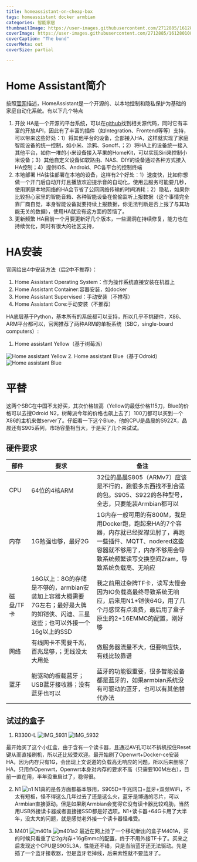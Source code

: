 ```yaml
---
title: homeassistant-on-cheap-box
tags: homeassistant docker armbian
categories: 智能家居
thumbnailImage: https://user-images.githubusercontent.com/2712885/161280108-acbbbd42-1c65-45f8-ab58-66b5face9d9c.jpg
coverImage: https://user-images.githubusercontent.com/2712885/161280108-acbbbd42-1c65-45f8-ab58-66b5face9d9c.jpg
coverCaption: "The bund"
coverMeta: out
coverSize: partial

---
```

# Home Assistant简介
按照[官网](https://www.home-assistant.io)描述，HomeAssistant是一个开源的、以本地控制和隐私保护为基础的家庭自动化系统。有以下几个特点
1. 开放
  HA是一个开源的平台系统，可以在[github](https://github.com/home-assistant)找到相关源代码，同时它有丰富的开放API，因此有了丰富的插件（如Integration、Frontend等等）支持，可以带来这些好处：1）将其他平台的设备，全部接入HA，这样就实现了家庭智能设备的统一控制，如小米、涂鸦、Sonoff、；2）将HA上的设备统一接入其他平台，如你一堆的小米设备接入苹果的HomeKit，可以实现Siri来控制小米设备；3）其他自定义设备如软路由、NAS、DIY的设备通过各种方式接入HA控制；4）提供iOS、Android、PC各平台的控制终端
2. 本地部署
  HA往往部署在本地的设备，这样有2个好处：1）速度快，比如你想做一个开门后自动开灯且播放欢迎提示音的自动化，使用云服务可能要几秒，使用家庭本地网络的HA会节省了公网网络传输的时间消耗；2）隐私，如果你比较担心家里的智能音箱、各种智能设备在偷偷监听上报数据（这个事情完全靠厂商自觉，本身智能设备就要持续上报数据，你无法判断是否上报了与其功能无关的数据），使用HA就没有这方面的苦恼了。
3. 更新频繁
  HA目前一个月要更新好几个版本，一些漏洞在持续修复，能力也在持续优化，同时有很大的社区支持，

# HA安装
官网给出4中安装方法（后2中不推荐）：
1. Home Assistant Operating System：作为操作系统直接安装在机器上
2. Home Assistant Container:容器安装，如docker
3. Home Assistant Supervised：手动安装（不推荐）
4. Home Assistant Core:手动安装（不推荐）

HA底层基于Python，基本所有的系统都可以支持，所以几乎不挑硬件，X86、ARM平台都可以，官网推荐了两种ARM的单板系统（SBC，single-board computers）:
1. Home assistant Yellow（基于树莓派）

![Home assistant Yellow](https://www.crowdsupply.com/img/7b5c/home-assistant-amber-with-cm4-no-heat-sink-top_jpg_md-xl.jpg)
2. Home assistant Blue（基于Odroid）
![Home assistant Blue](https://cdn.hardkernel.com/wp-content/uploads/2020/07/odroidn2plusA.jpg)

# 平替
这两个SBC在中国不太好买，其次价格较高（Yellow的最低价格115刀，Blue的价格可以去搜Odroid N2，树莓派今年的价格也飙上去了）100刀都可以买到一个X86的主机来做server了。仔细看一下这个Blue，他的CPU是晶晨的S922X，晶晨还有S905系列，市场容量相当大，于是买了几个来试试。

## 硬件要求

| 部件 | 要求 | 备注|
| ---- | ---- | ---- | 
| CPU | 64位的4核ARM | 32位的晶晨S805（ARMv7）应该是不行的，跑很多东西找不到合适的包。S905、S922的各种型号，全志，只要能装Armbian都可以 |
| 内存 | 1G勉强也够，最好2G | 1G内存一般可用的有800M，我是用Docker跑，跑起来HA的7个容器，内存就已经捉襟见肘了，再跑一些插件、MQTT、nodered这些容器就不够用了，内存不够用会导致系统频繁读写交换空间Zram，导致系统负载高、无响应 |
| 磁盘/TF卡 | 16G以上：8G的存储是不够的，armbian安装加上容器大概需要7G左右；最好是大牌的如铠侠、闪迪、三星这些；也可以外接一个16g以上的SSD| 我之前用过杂牌TF卡，读写太慢会因为IO负载高最终导致系统无响应，后来用N1+铠侠64G，用了几个月感觉有点浪费，最后用了盒子原生的2+16EMMC的配置，刚好够 | 
| 网络 | 有线网卡不需要千兆，百兆足够，；无线没太大用处 | 做服务器流量不大，但要响应快，有线比较靠谱 | 
| 蓝牙 | 能驱动的板载蓝牙；USB蓝牙接收器；没有蓝牙也可以 | 蓝牙的功能很重要，很多智能设备都是蓝牙的，如果armbian系统没有可驱动的蓝牙，也可以有其他替代办法 | 


## 试过的盒子
1. R3300-L
![IMG_5931](https://user-images.githubusercontent.com/2712885/161371283-2a532ffd-d4c3-4c08-a9f4-2ae0ea84257f.jpg)
![IMG_5932](https://user-images.githubusercontent.com/2712885/161371289-b178610d-5090-44cf-8f14-56a9d3fe80bc.jpg)

最开始买了这个小红盒，由于含有一个读卡器，且通过AV孔可以不拆机按住Reset键从而直接刷机，所以还比较受欢迎。最开始刷了Openwrt+Docker-ce安装HA，因为内存只有1G，会出现上文说道的负载高无响应的问题，所以后来删除了HA，只用作Openwrt，Openwrt本身对内存的要求不高（只需要100M左右），目前一直在用，半年没重启过了，稳得很。

2. N1
![n1](https://user-images.githubusercontent.com/2712885/161371533-2e883c96-e6f3-46e6-b671-a95c30632806.jpg)
N1真的是各方面都基本够用，S905D+千兆网口+蓝牙+双频WiFi，不太有短板，怪不得这么几年过去了还是这么火，蓝牙是博通的芯片，可以Armbian直接驱动。但是如果刷Armbian会觉得它没有读卡器比较鸡肋，当然用USB外接读卡器或者直接接SSD都是好选项。N1+读卡器+64G卡用了大半年，没太大的问题，就是感觉老外接一个读卡器怪难受。

3. M401
![m401a](https://user-images.githubusercontent.com/2712885/161371740-77038928-5101-4a5b-ae7e-0f7814c70822.jpg)
![m401a2](https://user-images.githubusercontent.com/2712885/161371749-74aa6b3f-e7f3-4877-bc22-466716c837d3.jpg)
最近在网上捡了一个移动新出的盒子M401A，买的时候只看重了它2g内存+16gEmmc的配置，终于不用外接TF卡了。买来之后发现这个CPU是S905L3A，性能还不错，只是当前蓝牙还无法驱动。先是插了一个蓝牙接收器，但是蓝牙老掉线，后来索性就不要蓝牙了。
